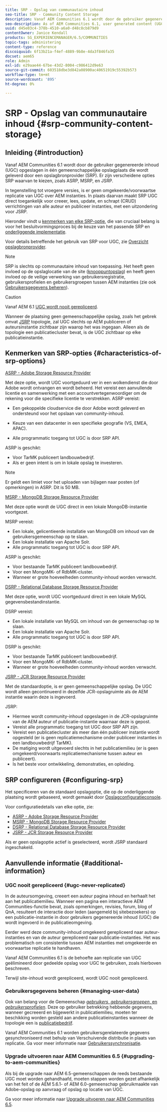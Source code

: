 ```yaml
---
title: SRP - Opslag van communautaire inhoud
seo-title: SRP - Community Content Storage
description: Vanaf AEM Communities 6.1 wordt door de gebruiker gegenereerde inhoud (UGC) opgeslagen in één gemeenschappelijke opslagplaats die wordt geleverd door een opslagprovider (SRP)
seo-description: As of AEM Communities 6.1, user generated content (UGC) is stored in a single, common store provided by a storage resource provider (SRP)
uuid: d45e03c4-378b-4510-a6a0-d48c8cb879d9
contentOwner: Janice Kendall
products: SG_EXPERIENCEMANAGER/6.5/COMMUNITIES
topic-tags: administering
content-type: reference
discoiquuid: 6f13b21a-f4ef-4889-9b8e-4da3f846fa35
docset: aem65
role: Admin
exl-id: e29aae44-67be-43d2-8004-c986412d9e63
source-git-commit: 603518dbe3d842a08900ac40651919c55392b573
workflow-type: tm+mt
source-wordcount: '895'
ht-degree: 0%

---
```


# SRP - Opslag van communautaire inhoud {#srp-community-content-storage}

## Inleiding {#introduction}

Vanaf AEM Communities 6.1 wordt door de gebruiker gegenereerde inhoud (UGC) opgeslagen in één gemeenschappelijke opslagplaats die wordt geleverd door een opslagbronprovider (SRP). Er zijn verscheidene opties SRP waarvan te kiezen, zoals ASRP, MSRP, en JSRP.

In tegenstelling tot vroegere versies, is er geen omgekeerde/voorwaartse replicatie van UGC over AEM instanties. In plaats daarvan maakt SRP UGC direct toegankelijk voor creeer, lees, update, en schrapt (CRUD) verrichtingen van alle auteur en publiceer instanties, met een uitzondering voor JSRP.

Hieronder vindt u [kenmerken van elke SRP-optie](#characteristics-of-srp-options), die van cruciaal belang is voor het besluitvormingsproces bij de keuze van het passende SRP en [onderliggende implementatie](/help/communities/topologies.md).

Voor details betreffende het gebruik van SRP voor UGC, zie [Overzicht opslagbronprovider](/help/communities/srp.md).

>[!NOTE]
>
>SRP is slechts op communautaire inhoud van toepassing. Het heeft geen invloed op de opslaglocatie van de site ([knooppuntopslag](/help/sites-deploying/data-store-config.md)) en heeft geen invloed op de veilige verwerking van gebruikersregistratie, gebruikersprofielen en gebruikersgroepen tussen AEM instanties (zie ook [Gebruikersgegevens beheren](#managing-user-data)).

>[!CAUTION]
>
>Vanaf AEM 6.1 [UGC wordt nooit gerepliceerd](#ugc-never-replicated).
>
>Wanneer de plaatsing geen gemeenschappelijke opslag, zoals het gebrek omvat [JSRP](/help/communities/topologies.md#jsrp) topologie, zal UGC slechts op AEM publiceren of auteursinstantie zichtbaar zijn waarop het was ingegaan. Alleen als de topologie een publicatiecluster bevat, is de UGC zichtbaar op elke publicatieinstantie.

## Kenmerken van SRP-opties {#characteristics-of-srp-options}

[ASRP - Adobe Storage Resource Provider](/help/communities/asrp.md)

Met deze optie, wordt UGC voortgeduurd ver in een wolkendienst die door Adobe wordt ontvangen en wordt beheerd. Het vereist een aanvullende licentie en samenwerking met een accountvertegenwoordiger om de rekening voor die specifieke licentie te verstrekken. ASRP vereist:

* Een gekoppelde cloudservice die door Adobe wordt geleverd en ondersteund voor het opslaan van community-inhoud.
* Keuze van een datacenter in een specifieke geografie (VS, EMEA, APAC).

* Alle programmatic toegang tot UGC is door SRP API.

ASRP is geschikt:

* Voor TarMK publiceert landbouwbedrijf.
* Als er geen intent is om in lokale opslag te investeren.

>[!NOTE]
>
>Er geldt een limiet voor het uploaden van bijlagen naar posten (of opmerkingen) in ASRP. Dit is 50 MB.

[MSRP - MongoDB Storage Resource Provider](/help/communities/msrp.md)

Met deze optie wordt de UGC direct in een lokale MongoDB-instantie voortgezet.

MSRP vereist:

* Een lokale, gelicentieerde installatie van MongoDB om inhoud van de gebruikersgemeenschap op te slaan.
* Een lokale installatie van Apache Solr.
* Alle programmatic toegang tot UGC is door SRP API.

ASRP is geschikt:

* Voor bestaande TarMK publiceert landbouwbedrijf.
* Voor een MongoMK- of RdbMK-cluster.
* Wanneer er grote hoeveelheden community-inhoud worden verwacht.

[DSRP - Relational Database Storage Resource Provider](/help/communities/dsrp.md)

Met deze optie, wordt UGC voortgeduurd direct in een lokale MySQL gegevensbestandinstantie.

DSRP vereist:

* Een lokale installatie van MySQL om inhoud van de gemeenschap op te slaan.
* Een lokale installatie van Apache Solr.
* Alle programmatic toegang tot UGC is door SRP API.

DSRP is geschikt:

* Voor bestaande TarMK publiceert landbouwbedrijf.
* Voor een MongoMK- of RdbMK-cluster.
* Wanneer er grote hoeveelheden community-inhoud worden verwacht.

[JSRP - JCR Storage Resource Provider](/help/communities/jsrp.md)

Met de standaardoptie, is er geen gemeenschappelijke opslag. De UGC wordt alleen gecontinueerd in dezelfde JCR-opslagruimte als de AEM instantie waarin deze is ingevoerd.

JSRP:

* Hiermee wordt community-inhoud opgeslagen in de JCR-opslagruimte van de AEM auteur of publicatie-instantie waarnaar deze is gepost.
* Vereist alle programmatic toegang tot UGC door SRP API zijn.
* Vereist een publicatiecluster als meer dan één publiceer instantie wordt opgesteld (er is geen replicatiemechanisme onder publiceer instanties in een landbouwbedrijf TarMK).
* De matiging wordt uitgevoerd slechts in het publicatiemilieu (er is geen omgekeerd/voorwaarts replicatiemechanisme tussen auteur en publiceert).
* Is het beste voor ontwikkeling, demonstraties, en opleiding.

## SRP configureren {#configuring-srp}

Het specificeren van de standaard opslagoptie, die op de onderliggende plaatsing wordt gebaseerd, wordt gemaakt door [Opslagconfiguratieconsole](/help/communities/srp-config.md).

Voor configuratiedetails van elke optie, zie:

* [ASRP - Adobe Storage Resource Provider](/help/communities/asrp.md)
* [MSRP - MongoDB Storage Resource Provider](/help/communities/msrp.md)
* [DSRP - Relational Database Storage Resource Provider](/help/communities/dsrp.md)
* [JSRP - JCR Storage Resource Provider](/help/communities/jsrp.md)

Als er geen opslagoptie actief is geselecteerd, wordt JSRP standaard ingeschakeld.

## Aanvullende informatie {#additional-information}

### UGC nooit gerepliceerd {#ugc-never-replicated}

In de auteursomgeving, creeert een auteur pagina inhoud en herhaalt het aan het publicatiemilieu. Wanneer een pagina een interactieve AEM Communities-functie bevat, zoals opmerkingen, revisies, forum, blog of QnA, resulteert de interactie door leden (aangemeld bij sitebezoekers) op een publicatie-instantie in door gebruikers gegenereerde inhoud (UGC) die wordt ingevoerd in de publicatieomgeving.

Eerder werd deze community-inhoud omgekeerd gerepliceerd naar auteur-instanties en van de auteur gerepliceerd naar publicatie-instanties. Het was problematisch om consistentie tussen AEM instanties met omgekeerde en voorwaartse replicatie te handhaven.

Vanaf AEM Communities 6.1 is de behoefte aan replicatie van UGC geëlimineerd door gedeelde opslag voor UGC te gebruiken, zoals hierboven beschreven.

Terwijl site-inhoud wordt gerepliceerd, wordt UGC nooit gerepliceerd.

### Gebruikersgegevens beheren {#managing-user-data}

Ook van belang voor de Gemeenschap [*gebruikers*, *gebruikersgroepen*, en *gebruikersprofielen*](/help/communities/users.md). Deze op gebruiker betrekking hebbende gegevens, wanneer gecreeerd en bijgewerkt in publicatiemilieu, moeten ter beschikking worden gesteld aan andere publicatieinstanties wanneer de topologie een is [publicatiebedrijf](/help/sites-deploying/recommended-deploys.md#tarmk-farm).

Vanaf AEM Communities 6.1 worden gebruikersgerelateerde gegevens gesynchroniseerd met behulp van Verschuivende distributie in plaats van replicatie. Ga voor meer informatie naar [Gebruikerssynchronisatie](/help/communities/sync.md).

### Upgrade uitvoeren naar AEM Communities 6.5 {#upgrading-to-aem-communities}

Als bij de upgrade naar AEM 6.5-gemeenschappen de reeds bestaande UGC moet worden gehandhaafd, moeten stappen worden gezet afhankelijk van het feit of de AEM 5.6.1- of AEM 6.0-gemeenschap gebruikmaakte van Adobe-opslag op aanvraag of opslag op locatie van UGC.

Ga voor meer informatie naar [Upgrade uitvoeren naar AEM Communities 6.5](/help/communities/upgrade.md).
